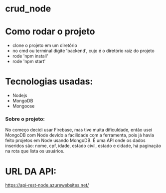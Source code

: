 # crud_node

# Como rodar o projeto
- clone o projeto em um diretório
- no cmd ou terminal digite 'backend', cujo é o diretório raiz do projeto
- rode 'npm install'
- rode 'npm start'

# Tecnologias usadas:

- Nodejs
- MongoDB
- Mongoose
### Sobre o projeto:
No começo decidi usar Firebase, mas tive muita dificuldade, então usei MongoDB com Node devido a facilidade com a ferramenta, pois já havia feito projetos em Node usando MongoDB.
É uma API onde os dados inseridos são: nome, cpf, idade, estado civil, estado e cidade, há paginação na rota que lista os usuários.

# URL DA API:
https://api-rest-node.azurewebsites.net/
